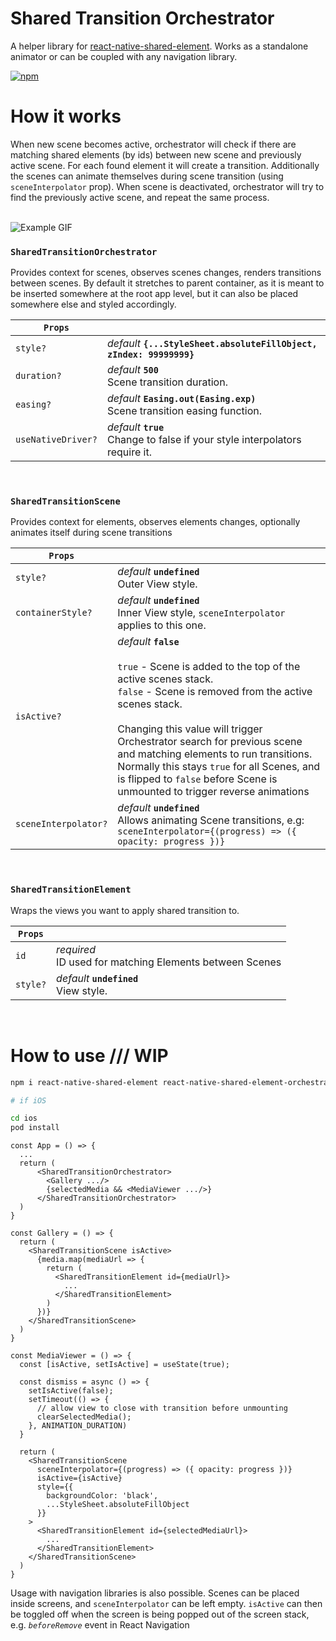 # Shared Transition Orchestrator 

A helper library for [react-native-shared-element](https://github.com/IjzerenHein/react-native-shared-element). Works as a standalone animator or can be coupled with any navigation library.

[![npm](https://img.shields.io/npm/v/react-native-shared-element-orchestrator?style=for-the-badge)](https://www.npmjs.com/package/react-native-shared-element-orchestrator)

# How it works


When new scene becomes active, orchestrator will check if there are matching shared elements (by ids) between new scene and previously active scene. For each found element it will create a transition. Additionally the scenes can animate themselves during scene transition (using `sceneInterpolator` prop). When scene is deactivated, orchestrator will try to find the previously active scene, and repeat the same process.
<br>
<br>


![Example GIF](https://github.com/lightrow/react-native-shared-element-orchestrator/raw/main/example/example.gif)

### `SharedTransitionOrchestrator`

Provides context for scenes, observes scenes changes, renders transitions between scenes. By default it stretches to parent container, as it is meant to be inserted somewhere at the root app level, but it can also be placed somewhere else and styled accordingly.

| `Props`            |                                                                                  |
| ------------------ | -------------------------------------------------------------------------------- |
| `style?`           | _default_ **`{...StyleSheet.absoluteFillObject, zIndex: 99999999}`**             |
| `duration?`        | _default_ **`500`**<br> Scene transition duration.                               |
| `easing?`          | _default_ **`Easing.out(Easing.exp)`**<br>Scene transition easing function.      |
| `useNativeDriver?` | _default_ **`true`**<br> Change to false if your style interpolators require it. |

<br>

### `SharedTransitionScene`

Provides context for elements, observes elements changes, optionally animates itself during scene transitions

| `Props`              |                                                                                                                                                                                                                                                                                                                                                                                                                 |
| -------------------- | --------------------------------------------------------------------------------------------------------------------------------------------------------------------------------------------------------------------------------------------------------------------------------------------------------------------------------------------------------------------------------------------------------------- |
| `style?`             | _default_ **`undefined`**<br> Outer View style.                                                                                                                                                                                                                                                                                                                                                                 |
| `containerStyle?`    | _default_ **`undefined`**<br> Inner View style, `sceneInterpolator` applies to this one.                                                                                                                                                                                                                                                                                                                        |
| `isActive?`          | _default_ **`false`**<br><br> `true` - Scene is added to the top of the active scenes stack.<br>`false` - Scene is removed from the active scenes stack.<br><br> Changing this value will trigger Orchestrator search for previous scene and matching elements to run transitions. Normally this stays `true` for all Scenes, and is flipped to `false` before Scene is unmounted to trigger reverse animations |
| `sceneInterpolator?` | _default_ **`undefined`**<br>Allows animating Scene transitions, e.g: <br> `sceneInterpolator={(progress) => ({ opacity: progress })}`                                                                                                                                                                                                                                                                          |

<br>

### `SharedTransitionElement`

Wraps the views you want to apply shared transition to.

| `Props`  |                                                              |
| -------- | ------------------------------------------------------------ |
| `id`     | _required_ <br> ID used for matching Elements between Scenes |
| `style?` | _default_ **`undefined`**<br> View style.                    |

<br>

# How to use /// WIP

```sh
npm i react-native-shared-element react-native-shared-element-orchestrator

# if iOS

cd ios
pod install
```

```tsx
const App = () => {
  ...
  return (
      <SharedTransitionOrchestrator>
        <Gallery .../>
        {selectedMedia && <MediaViewer .../>}
      </SharedTransitionOrchestrator>
  )
}

const Gallery = () => {
  return (
    <SharedTransitionScene isActive>
      {media.map(mediaUrl => {
        return (
          <SharedTransitionElement id={mediaUrl}>
            ...
          </SharedTransitionElement>
        )
      })}
    </SharedTransitionScene>
  )
}

const MediaViewer = () => {
  const [isActive, setIsActive] = useState(true);

  const dismiss = async () => {
    setIsActive(false);
    setTimeout(() => {
      // allow view to close with transition before unmounting
      clearSelectedMedia();
    }, ANIMATION_DURATION)
  }

  return (
    <SharedTransitionScene
      sceneInterpolator={(progress) => ({ opacity: progress })}
      isActive={isActive}
      style={{
        backgroundColor: 'black',
        ...StyleSheet.absoluteFillObject
      }}
    >
      <SharedTransitionElement id={selectedMediaUrl}>
        ...
      </SharedTransitionElement>
    </SharedTransitionScene>
  )
}
```

Usage with navigation libraries is also possible. Scenes can be placed inside screens, and `sceneInterpolator` can be left empty. `isActive` can then be toggled off when the screen is being popped out of the screen stack, e.g. _`beforeRemove`_ event in React Navigation
